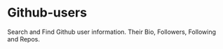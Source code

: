 # Github-users

Search and Find Github user information.  Their Bio, Followers, Following and Repos.
